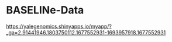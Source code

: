 # BASELINe-Data

https://yalegenomics.shinyapps.io/myapp/?_ga=2.91441946.1803750112.1677552931-1693957918.1677552931

